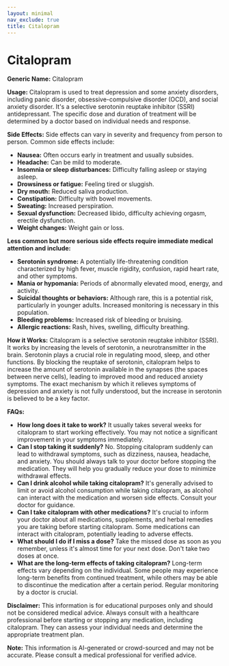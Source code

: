```yaml
---
layout: minimal
nav_exclude: true
title: Citalopram
---
```


# Citalopram

**Generic Name:** Citalopram

**Usage:** Citalopram is used to treat depression and some anxiety disorders, including panic disorder, obsessive-compulsive disorder (OCD), and social anxiety disorder.  It's a selective serotonin reuptake inhibitor (SSRI) antidepressant.  The specific dose and duration of treatment will be determined by a doctor based on individual needs and response.

**Side Effects:**  Side effects can vary in severity and frequency from person to person. Common side effects include:

* **Nausea:** Often occurs early in treatment and usually subsides.
* **Headache:** Can be mild to moderate.
* **Insomnia or sleep disturbances:** Difficulty falling asleep or staying asleep.
* **Drowsiness or fatigue:** Feeling tired or sluggish.
* **Dry mouth:**  Reduced saliva production.
* **Constipation:** Difficulty with bowel movements.
* **Sweating:** Increased perspiration.
* **Sexual dysfunction:** Decreased libido, difficulty achieving orgasm, erectile dysfunction.
* **Weight changes:** Weight gain or loss.

**Less common but more serious side effects require immediate medical attention and include:**

* **Serotonin syndrome:** A potentially life-threatening condition characterized by high fever, muscle rigidity, confusion, rapid heart rate, and other symptoms.
* **Mania or hypomania:**  Periods of abnormally elevated mood, energy, and activity.
* **Suicidal thoughts or behaviors:** Although rare, this is a potential risk, particularly in younger adults.  Increased monitoring is necessary in this population.
* **Bleeding problems:**  Increased risk of bleeding or bruising.
* **Allergic reactions:**  Rash, hives, swelling, difficulty breathing.


**How it Works:** Citalopram is a selective serotonin reuptake inhibitor (SSRI).  It works by increasing the levels of serotonin, a neurotransmitter in the brain.  Serotonin plays a crucial role in regulating mood, sleep, and other functions.  By blocking the reuptake of serotonin, citalopram helps to increase the amount of serotonin available in the synapses (the spaces between nerve cells), leading to improved mood and reduced anxiety symptoms. The exact mechanism by which it relieves symptoms of depression and anxiety is not fully understood, but the increase in serotonin is believed to be a key factor.


**FAQs:**

* **How long does it take to work?**  It usually takes several weeks for citalopram to start working effectively.  You may not notice a significant improvement in your symptoms immediately.
* **Can I stop taking it suddenly?** No.  Stopping citalopram suddenly can lead to withdrawal symptoms, such as dizziness, nausea, headache, and anxiety.  You should always talk to your doctor before stopping the medication.  They will help you gradually reduce your dose to minimize withdrawal effects.
* **Can I drink alcohol while taking citalopram?** It's generally advised to limit or avoid alcohol consumption while taking citalopram, as alcohol can interact with the medication and worsen side effects.  Consult your doctor for guidance.
* **Can I take citalopram with other medications?**  It's crucial to inform your doctor about all medications, supplements, and herbal remedies you are taking before starting citalopram.  Some medications can interact with citalopram, potentially leading to adverse effects.
* **What should I do if I miss a dose?** Take the missed dose as soon as you remember, unless it's almost time for your next dose.  Don't take two doses at once.
* **What are the long-term effects of taking citalopram?** Long-term effects vary depending on the individual. Some people may experience long-term benefits from continued treatment, while others may be able to discontinue the medication after a certain period.  Regular monitoring by a doctor is crucial.

**Disclaimer:** This information is for educational purposes only and should not be considered medical advice.  Always consult with a healthcare professional before starting or stopping any medication, including citalopram.  They can assess your individual needs and determine the appropriate treatment plan.


**Note:** This information is AI-generated or crowd-sourced and may not be accurate. Please consult a medical professional for verified advice.